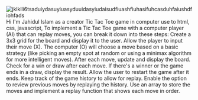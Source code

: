 ![jklklli6tsaduiydasuyiuasyduuidasyiudaisudfiuashfiuhasifuhcasduhfaiushdfiohfads](https://github.com/user-attachments/assets/fc5785b1-544e-4e24-96d2-0a5190bfee65)
Hi I'm Jahidul Islam as a creator Tic Tac Toe game in computer use to html, css, javascript, 
To implement a Tic Tac Toe game with a computer player (AI) that can replay moves, you can break it down into these steps:
Create a 3x3 grid for the board and display it to the user.
Allow the player to input their move (X).
The computer (O) will choose a move based on a basic strategy (like picking an empty spot at random or using a minimax algorithm for more intelligent moves).
After each move, update and display the board.
Check for a win or draw after each move.
If there's a winner or the game ends in a draw, display the result.
Allow the user to restart the game after it ends.
Keep track of the game history to allow for replay.
Enable the option to review previous moves by replaying the history.
Use an array to store the moves and implement a replay function that shows each move in order.
